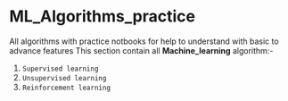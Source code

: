 # ML_Algorithms_practice
All algorithms with practice notbooks for help to understand with basic to advance features
This section contain all **Machine_learning** algorithm:-
  1. `Supervised learning`
  2. `Unsupervised learning`
  3. `Reinforcement learning`
